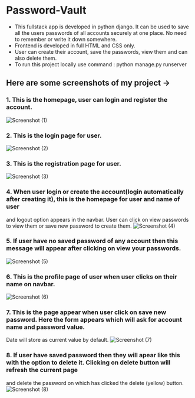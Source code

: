 # Password-Vault
- This fullstack app is developed in python django. It can be used to save all the users passwords of all accounts securely at one place.
  No need to remember or write it down somewhere.
- Frontend is developed in full HTML and CSS only.
- User can create their account, save the passwords, view them and can also delete them.
- To run this project locally use command  : python manage.py runserver

## Here are some screenshots of my project ->

### 1. This is the homepage, user can login and register the account.
![Screenshot (1)](https://user-images.githubusercontent.com/52347329/110246246-db84e200-7f8c-11eb-8c55-338b9fc3f86b.png)

### 2. This is the login page for user.
![Screenshot (2)](https://user-images.githubusercontent.com/52347329/110246291-1555e880-7f8d-11eb-9d2a-3378cd234328.png)

### 3. This is the registration page for user.
![Screenshot (3)](https://user-images.githubusercontent.com/52347329/110246314-27d02200-7f8d-11eb-8f66-6271d4a0ff69.png)

### 4. When user login or create the account(login automatically after creating it), this is the homepage for user and name of user
and logout option appears in the navbar. User can click on view passwords to view them or save new password to create them.
![Screenshot (4)](https://user-images.githubusercontent.com/52347329/110246332-38809800-7f8d-11eb-85b4-895179224b15.png)

### 5. If user have no saved password of any account then this message will appear after clicking on view your passwords.
![Screenshot (5)](https://user-images.githubusercontent.com/52347329/110246388-6c5bbd80-7f8d-11eb-8385-1d74dcb3a379.png)

### 6. This is the profile page of user when user clicks on their name on navbar.
![Screenshot (6)](https://user-images.githubusercontent.com/52347329/110246465-b17fef80-7f8d-11eb-8f75-9a7e072a046a.png)

### 7. This is the page appear when user click on save new password. Here the form appears which will ask for account name and password value. 
Date will store as current value by default.
![Screenshot (7)](https://user-images.githubusercontent.com/52347329/110246501-d7a58f80-7f8d-11eb-8945-9191c06d6a69.png)

### 8. If user have saved password then they will apear like this with the option to delete it. Clicking on delete button will refresh the current page
and delete the password on which has clicked the delete (yellow) button.
![Screenshot (8)](https://user-images.githubusercontent.com/52347329/110246546-01f74d00-7f8e-11eb-9a24-8559790f6533.png)


